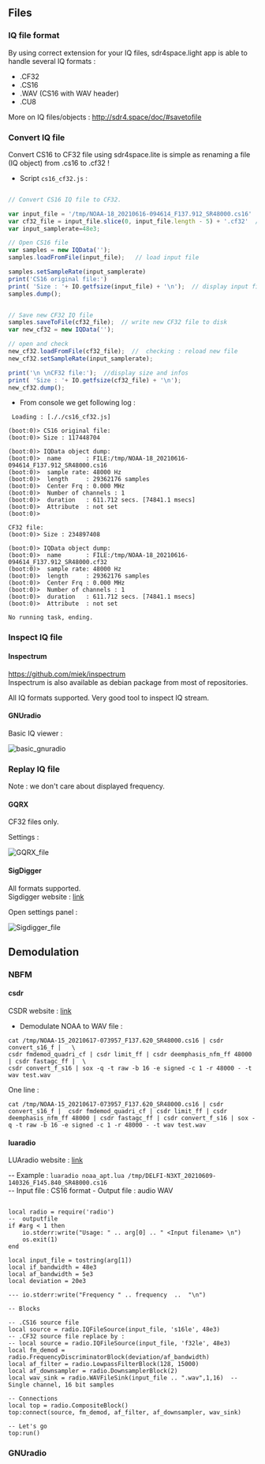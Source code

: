 ## Files

### IQ file format

By using correct extension for your IQ files, sdr4space.light app is able to handle several IQ formats :  
- .CF32  
- .CS16  
- .WAV (CS16 with WAV header)  
- .CU8  


More on IQ files/objects :  http://sdr4.space/doc/#savetofile
### Convert IQ file

Convert CS16 to CF32 file using sdr4space.lite is simple as renaming a file (IQ object) from .cs16 to .cf32 !

* Script `cs16_cf32.js` :

``` javascript

// Convert CS16 IQ file to CF32.

var input_file = '/tmp/NOAA-18_20210616-094614_F137.912_SR48000.cs16'
var cf32_file = input_file.slice(0, input_file.length - 5) + '.cf32'  // output name
var input_samplerate=48e3;

// Open CS16 file
var samples = new IQData('');
samples.loadFromFile(input_file);   // load input file

samples.setSampleRate(input_samplerate)
print('CS16 original file:')
print( 'Size : '+ IO.getfsize(input_file) + '\n');  // display input file size
samples.dump();


// Save new CF32 IQ file
samples.saveToFile(cf32_file);  // write new CF32 file to disk
var new_cf32 = new IQData('');

// open and check
new_cf32.loadFromFile(cf32_file);  //  checking : reload new file
new_cf32.setSampleRate(input_samplerate);

print('\n \nCF32 file:');  //display size and infos 
print( 'Size : '+ IO.getfsize(cf32_file) + '\n');
new_cf32.dump(); 

```

* From console we get following log :  

``` text
 Loading : [././cs16_cf32.js]

(boot:0)> CS16 original file:
(boot:0)> Size : 117448704

(boot:0)> IQData object dump:
(boot:0)>  name       : FILE:/tmp/NOAA-18_20210616-094614_F137.912_SR48000.cs16
(boot:0)>  sample rate: 48000 Hz
(boot:0)>  length     : 29362176 samples
(boot:0)>  Center Frq : 0.000 MHz
(boot:0)>  Number of channels : 1
(boot:0)>  duration   : 611.712 secs. [74841.1 msecs]
(boot:0)>  Attribute  : not set
(boot:0)> 
 
CF32 file:
(boot:0)> Size : 234897408

(boot:0)> IQData object dump:
(boot:0)>  name       : FILE:/tmp/NOAA-18_20210616-094614_F137.912_SR48000.cf32
(boot:0)>  sample rate: 48000 Hz
(boot:0)>  length     : 29362176 samples
(boot:0)>  Center Frq : 0.000 MHz
(boot:0)>  Number of channels : 1
(boot:0)>  duration   : 611.712 secs. [74841.1 msecs]
(boot:0)>  Attribute  : not set

No running task, ending.
```

### Inspect IQ file

#### Inspectrum


https://github.com/miek/inspectrum  
Inspectrum is also available as debian package from most of repositories.

All IQ formats supported. Very good tool to inspect IQ stream.  

#### GNUradio

Basic IQ viewer :

![basic_gnuradio](./basic_gnuradio.png)


### Replay IQ file

Note : we don't care about displayed frequency.  

#### GQRX  

CF32 files only.  

Settings :

![GQRX_file](./GQRX_file_device.png)

#### SigDigger

All formats supported.  
Sigdigger website :  [link](https://github.com/BatchDrake/SigDigger)


Open settings panel :

![Sigdigger_file](./Sigdigger_file.png)


## Demodulation

### NBFM

#### csdr

CSDR website :  [link](https://github.com/ha7ilm/csdr)

* Demodulate NOAA to WAV file :

```
cat /tmp/NOAA-15_20210617-073957_F137.620_SR48000.cs16 | csdr convert_s16_f |   \
csdr fmdemod_quadri_cf | csdr limit_ff | csdr deemphasis_nfm_ff 48000 | csdr fastagc_ff |  \
csdr convert_f_s16 | sox -q -t raw -b 16 -e signed -c 1 -r 48000 - -t wav test.wav
```
One line : 

```
cat /tmp/NOAA-15_20210617-073957_F137.620_SR48000.cs16 | csdr convert_s16_f |  csdr fmdemod_quadri_cf | csdr limit_ff | csdr deemphasis_nfm_ff 48000 | csdr fastagc_ff | csdr convert_f_s16 | sox -q -t raw -b 16 -e signed -c 1 -r 48000 - -t wav test.wav

```

#### luaradio

LUAradio website :  [link](https://luaradio.io)

  
-- Example : `luaradio noaa_apt.lua /tmp/DELFI-N3XT_20210609-140326_F145.840_SR48000.cs16`  
-- Input file : CS16 format - Output file : audio WAV


```

local radio = require('radio')
--  outputfile
if #arg < 1 then
    io.stderr:write("Usage: " .. arg[0] .. " <Input filename> \n")
    os.exit(1)
end
 
local input_file = tostring(arg[1])
local if_bandwidth = 48e3
local af_bandwidth = 5e3
local deviation = 20e3

--- io.stderr:write("Frequency " .. frequency  ..  "\n")
 
-- Blocks

-- .CS16 source file
local source = radio.IQFileSource(input_file, 's16le', 48e3)
-- .CF32 source file replace by :
-- local source = radio.IQFileSource(input_file, 'f32le', 48e3)
local fm_demod = radio.FrequencyDiscriminatorBlock(deviation/af_bandwidth)
local af_filter = radio.LowpassFilterBlock(128, 15000)
local af_downsampler = radio.DownsamplerBlock(2) 
local wav_sink = radio.WAVFileSink(input_file .. ".wav",1,16)  -- Single channel, 16 bit samples
 
-- Connections
local top = radio.CompositeBlock()
top:connect(source, fm_demod, af_filter, af_downsampler, wav_sink)
 
-- Let's go
top:run()

```

### GNUradio

